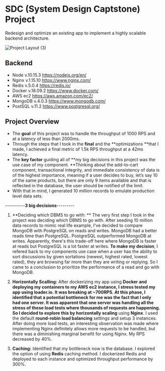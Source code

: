 # SDC (System Design Captstone) Project


Redesign and optimize an existing app to implement a highly scalable backend architecture.

![Project Layout (3)](https://user-images.githubusercontent.com/43450544/55336449-ecf11580-546a-11e9-9065-c0fe20debf94.png)


## Backend


- Node v.10.15.3 <https://nodejs.org/en/>
- Nginx v.1.15.10 <https://www.nginx.com/>
- Redis v.5.0.4 <https://redis.io/>
- Docker v.18.09.2 <https://www.docker.com/>
- AWS ec2 <https://aws.amazon.com/ec2/>
- MongoDB v.4.0.3 <https://www.mongodb.com/>
- PostSQL v.11.2 <https://www.postgresql.org/>


## Project Overview



- The **goal** of this project was to handle the throughput of 1000 RPS and at a latency of less than 2000ms. 
- Through the steps that I took in the **final** and the **optimizations **that I made, I achieved a final metric of 1.5k RPS throughput at a 42ms latency. 
- The **key factor** guiding all of **my big decisions in this project was the use case of my component. **Thinking about the add-to-cart component, transactional integrity, and immediate consistency of data is of the highest importance, meaning if a user decides to buy, let’s say 10 of the same products, but there are only 9 items available and that is reflected in the database, the user should be notified of the limit.
- With that in mind, I generated 10 million records to emulate production level data sets.

----------**3 big decisions**---------
1. **Deciding which DBMS to go with: ** The very first step I took in the project was deciding which DBMS to go with. After seeding 10 million data records to mimic real life example, I've decided to compare MongoDB with PostgreSQL on reads and writes. MongoDB had a better reads time than PostgreSQL. PostgreSQL outperformed MongoDB at writes. Apparently, there's this trade-off here where MongoDB is faster at reads but PostgreSQL is a lot faster at writes. **To make my decision**, I refered back to my components use case when a user has the ability to sort discussions by given sortations (newest, highest rated, lowest rated), they are browsing far more than they are writing or replying. So I came to a conclusion to prioritize the performance of a read and go with MongoDB.

2. **Horizontally Scalling:** After dockerizing my app using **Docker **and deploying my containers to my **AWS ec2** instance, I stress tested my app using **loader.io**. It was breaking at ~700RPS. At this phase, I identified that a potential bottleneck for me was the fact that I only had one server. It was apparent that one server was handling all the stress of these load tests where thousands of requests are happening. So I decided to explore this by** horizontally scaling** using **Nginx**. I used the default **round-robin load balancing** settings and setup 3 instances. After doing more load tests, an interesting observation was made where implementing Nginx definitely allows more requests to be handled, but there was a diminishing marginal benefit for using Nginx. My RPS decreased by 40%.

3. **Caching:** Identified that my bottleneck now is the database. I explored the option of using **Redis** caching method. I dockerized Redis and deployed to each instance and optimized throughput performance by 300%. 


